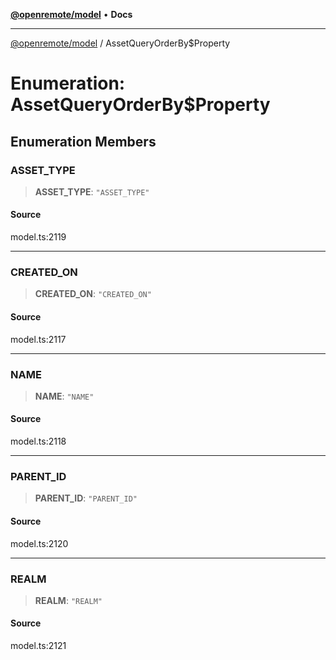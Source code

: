 [**@openremote/model**](../README.md) • **Docs**

***

[@openremote/model](../globals.md) / AssetQueryOrderBy$Property

# Enumeration: AssetQueryOrderBy$Property

## Enumeration Members

### ASSET\_TYPE

> **ASSET\_TYPE**: `"ASSET_TYPE"`

#### Source

model.ts:2119

***

### CREATED\_ON

> **CREATED\_ON**: `"CREATED_ON"`

#### Source

model.ts:2117

***

### NAME

> **NAME**: `"NAME"`

#### Source

model.ts:2118

***

### PARENT\_ID

> **PARENT\_ID**: `"PARENT_ID"`

#### Source

model.ts:2120

***

### REALM

> **REALM**: `"REALM"`

#### Source

model.ts:2121

